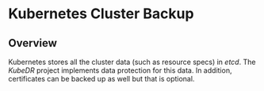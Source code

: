 # Kubernetes Cluster Backup

## Overview

Kubernetes stores all the cluster data (such as resource specs) in
*etcd*. The *KubeDR* project implements data protection for this
data. In addition, certificates can be backed up as well but that is
optional. 
